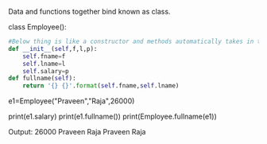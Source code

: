 Data and functions together bind known as class. 



class Employee():

```python
#Below thing is like a constructor and methods automatically takes in the self argument 
def __init__(self,f,l,p):
    self.fname=f
    self.lname=l
    self.salary=p
def fullname(self):
    return '{} {}'.format(self.fname,self.lname)
```

e1=Employee("Praveen","Raja",26000)

print(e1.salary)
print(e1.fullname())
print(Employee.fullname(e1))


Output:
26000
Praveen Raja
Praveen Raja